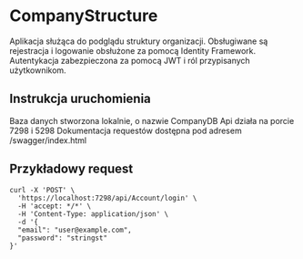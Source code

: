 # CompanyStructure

Aplikacja służąca do podglądu struktury organizacji. Obsługiwane są rejestracja i logowanie obsłużone za pomocą Identity Framework. 
Autentykacja zabezpieczona za pomocą JWT i ról przypisanych użytkownikom.

## Instrukcja uruchomienia

Baza danych stworzona lokalnie, o nazwie CompanyDB
Api działa na porcie 7298 i 5298
Dokumentacja requestów dostępna pod adresem /swagger/index.html

## Przykładowy request

```
curl -X 'POST' \
  'https://localhost:7298/api/Account/login' \
  -H 'accept: */*' \
  -H 'Content-Type: application/json' \
  -d '{
  "email": "user@example.com",
  "password": "stringst"
}'
```
